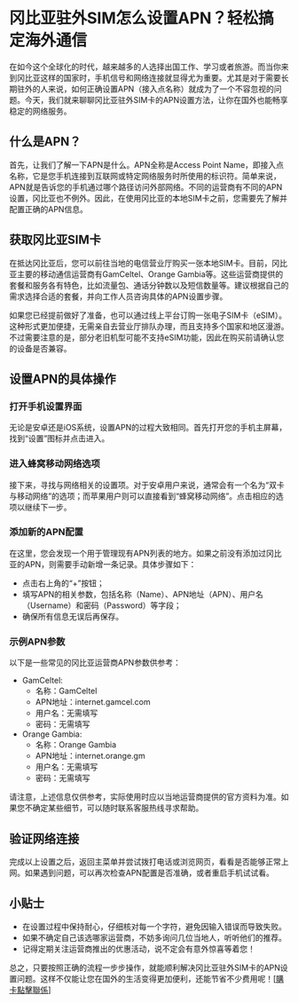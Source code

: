 # 冈比亚驻外SIM怎么设置APN？轻松搞定海外通信

在如今这个全球化的时代，越来越多的人选择出国工作、学习或者旅游。而当你来到冈比亚这样的国家时，手机信号和网络连接就显得尤为重要。尤其是对于需要长期驻外的人来说，如何正确设置APN（接入点名称）就成为了一个不容忽视的问题。今天，我们就来聊聊冈比亚驻外SIM卡的APN设置方法，让你在国外也能畅享稳定的网络服务。

## 什么是APN？

首先，让我们了解一下APN是什么。APN全称是Access Point Name，即接入点名称，它是您手机连接到互联网或特定网络服务时所使用的标识符。简单来说，APN就是告诉您的手机通过哪个路径访问外部网络。不同的运营商有不同的APN设置，冈比亚也不例外。因此，在使用冈比亚的本地SIM卡之前，您需要先了解并配置正确的APN信息。

## 获取冈比亚SIM卡

在抵达冈比亚后，您可以前往当地的电信营业厅购买一张本地SIM卡。目前，冈比亚主要的移动通信运营商有GamCeltel、Orange Gambia等。这些运营商提供的套餐和服务各有特色，比如流量包、通话分钟数以及短信数量等。建议根据自己的需求选择合适的套餐，并向工作人员咨询具体的APN设置步骤。

如果您已经提前做好了准备，也可以通过线上平台订购一张电子SIM卡（eSIM）。这种形式更加便捷，无需亲自去营业厅排队办理，而且支持多个国家和地区漫游。不过需要注意的是，部分老旧机型可能不支持eSIM功能，因此在购买前请确认您的设备是否兼容。

## 设置APN的具体操作

### 打开手机设置界面
无论是安卓还是iOS系统，设置APN的过程大致相同。首先打开您的手机主屏幕，找到“设置”图标并点击进入。

### 进入蜂窝移动网络选项
接下来，寻找与网络相关的设置项。对于安卓用户来说，通常会有一个名为“双卡与移动网络”的选项；而苹果用户则可以直接看到“蜂窝移动网络”。点击相应的选项以继续下一步。

### 添加新的APN配置
在这里，您会发现一个用于管理现有APN列表的地方。如果之前没有添加过冈比亚的APN，则需要手动新增一条记录。具体步骤如下：
- 点击右上角的“+”按钮；
- 填写APN的相关参数，包括名称（Name）、APN地址（APN）、用户名（Username）和密码（Password）等字段；
- 确保所有信息无误后再保存。

### 示例APN参数
以下是一些常见的冈比亚运营商APN参数供参考：
- GamCeltel:
  - 名称：GamCeltel
  - APN地址：internet.gamcel.com
  - 用户名：无需填写
  - 密码：无需填写
- Orange Gambia:
  - 名称：Orange Gambia
  - APN地址：internet.orange.gm
  - 用户名：无需填写
  - 密码：无需填写

请注意，上述信息仅供参考，实际使用时应以当地运营商提供的官方资料为准。如果您不确定某些细节，可以随时联系客服热线寻求帮助。

## 验证网络连接
完成以上设置之后，返回主菜单并尝试拨打电话或浏览网页，看看是否能够正常上网。如果遇到问题，可以再次检查APN配置是否准确，或者重启手机试试看。

## 小贴士
- 在设置过程中保持耐心，仔细核对每一个字符，避免因输入错误而导致失败。
- 如果不确定自己该选哪家运营商，不妨多询问几位当地人，听听他们的推荐。
- 记得定期关注运营商推出的优惠活动，说不定会有意外惊喜等着您！

总之，只要按照正确的流程一步步操作，就能顺利解决冈比亚驻外SIM卡的APN设置问题。这样不仅能让您在国外的生活变得更加便利，还能节省不少费用呢！[[購卡點擊聯係](https://t.me/s/esim1088)]